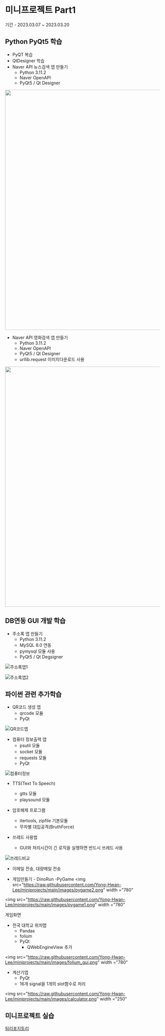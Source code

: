 # 미니프로젝트 Part1
기간 - 2023.03.07 ~ 2023.03.20

## Python PyQt5 학습
- PyQT 복습
- QtDesigner 학습
- Naver API 뉴스검색 앱 만들기
  - Python 3.11.2
  - Naver OpenAPI
  - PyQt5 / Qt Designer

<!-- HTML 주석
![네이버뉴스앱](https://raw.githubusercontent.com/Yong-Hwan-Lee/miniprojects/main/images/navernews2.png)
-->
<img src="https://raw.githubusercontent.com/Yong-Hwan-Lee/miniprojects/main/images/navernews2.png" width ="780" />

- Naver API 영화검색 앱 만들기
  - Python 3.11.2
  - Naver OpenAPI
  - PyQt5 / Qt Designer
  - urllib.request 이미지다운로드 사용

<img src="https://raw.githubusercontent.com/Yong-Hwan-Lee/miniprojects/main/images/navermovie.png" width ="780" />

## DB연동 GUI 개발 학습
- 주소록 앱 만들기
  - Python 3.11.2
  - MySQL 8.0 연동
  - pymysql 모듈 사용
  - PyQt5 / Qt Degsigner


![주소록앱1](https://raw.githubusercontent.com/Yong-Hwan-Lee/miniprojects/main/images/addressbook1.png)

![주소록앱2](https://raw.githubusercontent.com/Yong-Hwan-Lee/miniprojects/main/images/addressbook2.png)

## 파이썬 관련 추가학습
- QR코드 생성 앱
  - qrcode 모듈
  - PyQt

![QR코드앱](https://raw.githubusercontent.com/Yong-Hwan-Lee/miniprojects/main/images/qrcodeApp.png)

- 컴퓨터 정보출력 앱
  - psutil 모듈
  - socket 모듈
  - requests 모듈
  - PyQt

![컴퓨터정보](https://raw.githubusercontent.com/Yong-Hwan-Lee/miniprojects/main/images/comInfoApp.png)

- TTS(Text To Speech)
  - gtts 모듈
  - playsound 모듈

- 암호해제 프로그램
  - itertools, zipfile 기본모듈
  - 무차별 대입공격(BruthForce)

- 쓰레드 사용법
  - GUI와 처리시간이 긴 로직을 실행하면 반드시  쓰레드 사용

![쓰레드비교](https://raw.githubusercontent.com/Yong-Hwan-Lee/miniprojects/main/images/thread.png)

- 이메일 전송, 대량메일 전송

- 게임만들기 - DinoRun
  -PyGame
<img src="https://raw.githubusercontent.com/Yong-Hwan-Lee/miniprojects/main/images/pygame2.png" width ="780" 

<img src="https://raw.githubusercontent.com/Yong-Hwan-Lee/miniprojects/main/images/pygame1.png" width ="780" 

게임화면

- 전국 대학교 위치맵
  - Pandas
  - folium
  - PyQt
    - QWebEngineView 추가

<img src="https://raw.githubusercontent.com/Yong-Hwan-Lee/miniprojects/main/images/folium_gui.png" width ="780" 

- 계산기앱
  - PyQt
  - 16개 signal을 1개의 slot함수로 처리

<img src="https://raw.githubusercontent.com/Yong-Hwan-Lee/miniprojects/main/images/calculator.png" width ="250" 

## 미니프로젝트 실습

[팀리포지토리](https://github.com/Tarel-IoT-PK/Campus)
